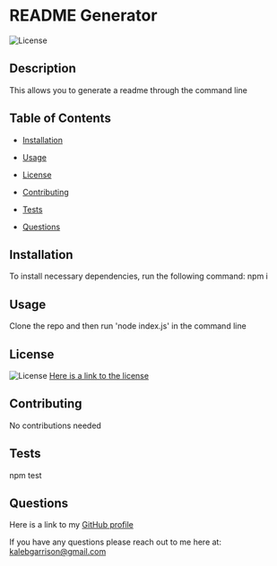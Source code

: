 # README Generator 

  ![License](https://img.shields.io/badge/License-MIT-yellow.svg)


  ## Description
  This allows you to generate a readme through the command line



  ## Table of Contents

  * [Installation](#installation)

  * [Usage](#usage)

  * [License](#license)

  * [Contributing](#contributing)

  * [Tests](#tests)

  * [Questions](#questions)

  ## Installation

  To install necessary dependencies, run the following command:
  npm i


  ## Usage
  Clone the repo and then run 'node index.js' in the command line


  ## License
  ![License](https://img.shields.io/badge/License-MIT-yellow.svg)
  [Here is a link to the license](https://opensource.org/licenses/MIT)


  ## Contributing
  No contributions needed


  ## Tests
  npm test


  ## Questions

 Here is a link to my [GitHub profile](https://github.com/kalebgarrison)

  If you have any questions please reach out to me here at: kalebgarrison@gmail.com
